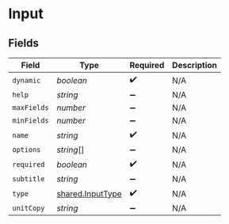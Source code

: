 # Input


## Fields

| Field                                                       | Type                                                        | Required                                                    | Description                                                 |
| ----------------------------------------------------------- | ----------------------------------------------------------- | ----------------------------------------------------------- | ----------------------------------------------------------- |
| `dynamic`                                                   | *boolean*                                                   | :heavy_check_mark:                                          | N/A                                                         |
| `help`                                                      | *string*                                                    | :heavy_minus_sign:                                          | N/A                                                         |
| `maxFields`                                                 | *number*                                                    | :heavy_minus_sign:                                          | N/A                                                         |
| `minFields`                                                 | *number*                                                    | :heavy_minus_sign:                                          | N/A                                                         |
| `name`                                                      | *string*                                                    | :heavy_check_mark:                                          | N/A                                                         |
| `options`                                                   | *string*[]                                                  | :heavy_minus_sign:                                          | N/A                                                         |
| `required`                                                  | *boolean*                                                   | :heavy_check_mark:                                          | N/A                                                         |
| `subtitle`                                                  | *string*                                                    | :heavy_minus_sign:                                          | N/A                                                         |
| `type`                                                      | [shared.InputType](../../../sdk/models/shared/inputtype.md) | :heavy_check_mark:                                          | N/A                                                         |
| `unitCopy`                                                  | *string*                                                    | :heavy_minus_sign:                                          | N/A                                                         |